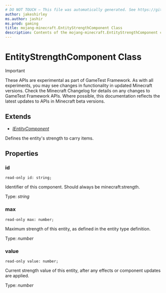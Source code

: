 ```yaml
---
# DO NOT TOUCH — This file was automatically generated. See https://github.com/Mojang/MinecraftScriptingApiDocsGenerator to modify descriptions, examples, etc.
author: jakeshirley
ms.author: jashir
ms.prod: gaming
title: mojang-minecraft.EntityStrengthComponent Class
description: Contents of the mojang-minecraft.EntityStrengthComponent class.
---
```

# EntityStrengthComponent Class
>[!IMPORTANT]
>These APIs are experimental as part of GameTest Framework. As with all experiments, you may see changes in functionality in updated Minecraft versions. Check the Minecraft Changelog for details on any changes to GameTest Framework APIs. Where possible, this documentation reflects the latest updates to APIs in Minecraft beta versions.

## Extends
- [*IEntityComponent*](IEntityComponent.md)

Defines the entity's strength to carry items.

## Properties
### **id**
`read-only id: string;`

Identifier of this component. Should always be minecraft:strength.

Type: *string*


### **max**
`read-only max: number;`

Maximum strength of this entity, as defined in the entity type definition.

Type: *number*


### **value**
`read-only value: number;`

Current strength value of this entity, after any effects or component updates are applied.

Type: *number*


